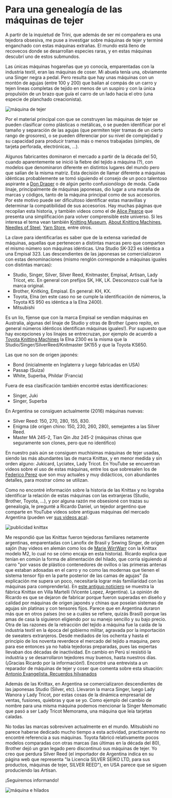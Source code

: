# Para una genealogía de las máquinas de tejer


A partir de la inquietud de Trini, que además de ser mi compañera es una
tejedora obsesiva, me puse a investigar sobre máquinas de tejer y terminé
enganchado con estas máquinas extrañas. El mundo está lleno de recovecos donde
se desarrollan especies raras, y en estas máquinas descubrí uno de estos
submundos.

Las únicas máquinas hogareñas que yo conocía, emparentadas con la
industria textil, eran las máquinas de coser. Mi abuela tenía una,
obviamente una Singer negra a pedal. Pero resulta que hay unas máquinas
con un montón de agujas (entre 100 y 200) que bailan al compás de un
carro y tejen lineas completas de tejido en menos de un suspiro y con la
única propulsión de un brazo que guía el carro de un lado hacia el otro
(una especie de planchado creacionista).

![máquina de tejer](https://c2.staticflickr.com/6/5621/30026573952_a8669ca96c_o.jpg)

Por el material principal con que se construyen las máquinas de tejer se
pueden clasificar como plásticas o metálicas, o se pueden identificar
por el tamaño y separación de las agujas (que permiten tejer tramas de
un cierto rango de grosores), o se pueden diferenciar por su nivel de
complejidad y su capacidad para producir tramas más o menos trabajadas
(simples, de tarjeta perforada, electrónicas, \...).

Algunos fabricantes dominaron el mercado a partir de la década del 50,
cuando aparentemente se inició la fiebre del tejido a máquina (?), con
modelos que denominaron diferente en distintos lugares del mundo pero
que salían de la misma matriz. Esta decisión de llamar diferente a
máquinas idénticas probablemente se tomó siguiendo el consejo de un poco
talentoso aspirante a [Don
Draper](https://en.wikipedia.org/wiki/Don_Draper) o de algún perito
confusionólogo de moda. Cada linaje, principalmente de máquinas
japonesas, dio lugar a una maraña de marcas y códigos, tanto de la
máquina principal como de sus accesorios. Por este motivo puede ser
dificultoso identificar estas maravillas y determinar la compatibilidad
de sus accesorios. Hay muchas páginas que recopilan esta historia, y
también videos como el de [Alice
Pearce](https://www.youtube.com/watch?v=B18tnbDF1LM) que presenta una
simplificación para volver comprensible este universo. Si les interesa
el tema vean también [Knitting
Museum](http://www.knittingmachinemuseum.com), [About Knitting
Machines](http://www.aboutknittingmachines.com), [Needles of
Steel](http://www.needlesofsteel.org.uk), [Yarn
Store](http://www.yarn-store.com/knitting-machine-chart.html), entre
otros.

La clave para identificarlas es saber que de la extensa variedad de
máquinas, aquellas que pertenecen a distintas marcas pero que comparten
el mismo número son máquinas idénticas. Una Studio SK-323 es idéntica a
una Empisal 323. Las descendientes de las japonesas se comercializaron
con estas denominaciones (mismo renglón corresponde a máquinas iguales
con distintas marcas):

-   Studio, Singer, Silver, Silver Reed, Knitmaster, Empisal, Artisan,
    Lady Tricot, etc. En general con prefijos SK, HK, LK. Desconozco
    cuál fue la marca original.
-   Brother, Knitking, Empisal. En general: KH, KX.
-   Toyota, Elna (en este caso no se cumple la identificación de
    números, la Toyota KS 950 es idéntica a la Elna 2400).
-   Mitsubishi

Es un lío, fíjense que con la marca Empisal se vendían máquinas en
Australia, algunas del linaje de Studio y otras de Brother (¡pero
repito, en general números idénticos identifican máquinas iguales!). Por
supuesto que hay excepciones y los linajes se entrecruzan, por ejemplo
de acuerdo a [Toyota Knitting
Machines](http://toyotaknitting.blogspot.com) la Elna 2300 es la misma
que la Studio/Singer/SilverReed/Knitmaster SK155 y que la Toyota KS650.

Las que no son de origen japonés:

-   Bond (inicialmente en Inglaterra y luego fabricadas en USA)
-   Passap (Suiza)
-   White, Superba, Phildar (Francia)

Fuera de esa clasificación también encontré estas identificaciones:

-   Singer, Juki
-   Singer, Superba

En Argentina se consiguen actualmente (2016) máquinas nuevas:

-   Silver Reed: 150, 270, 280, 155, 830.
-   Enigma (de origen chino: 150, 230, 260, 280), semejantes a las
    Silver Reed.
-   Master MA 245-2, Tian Qin Jbz 245-2 (máquinas chinas que seguramente
    son clones, pero que no identifico)

En nuestro país aún se consiguen muchísimas máquinas de tejer usadas,
siendo las más abundantes las de marca Knittax, y en menor medida y sin
orden alguno: Jukicard, Lyciatex, Lady Tricot. En YouTube se encuentran
videos sobre el uso de estas máquinas, entre los que sobresalen los de
[Federico Perez](https://www.youtube.com/user/yofedecba/videos) que son
muy actuales y muy didácticos, con abundantes detalles, para mostrar
cómo se utilizan.

Como no encontré información sobre la historia de las Knittax y no
lograba identificar la relación de estas máquinas con las extranjeras
(Studio, Brother, Toyota, \...), y por alguna razón me obsesioné con
trazas su genealogía, le pregunté a Ricardo Daniel, un tejedor argentino
que comparte en YouTube videos sobre antiguas máquinas del mercado
Argentina (pueden ver [sus videos
aca](https://www.youtube.com/channel/UCkj4JunuuEGnZKO33Wcl3cg/videos)).

![publicidad knittax](https://c2.staticflickr.com/6/5122/29846108540_ce41ea7ae9_o.png)

Me respondió que las Knittax fueron tejedoras familiares netamente
argentinas, emparentadas con Lanofix de Brasil y Sewing Singer, de
origen sajón (hay videos en alemán como los de [Marie
WirrWarr](https://www.youtube.com/playlist?list=PLHHt8YBykVnMZgpR7r1l-JvBaxhiFEJ5D)
con la Knittax modelo M2, lo cual no se cómo encaja en esta historia).
Ricardo explica que tenían en común la forma de alimentación del hilado,
que corría siguiendo al carro \"por vasos de plástico contenedores de
ovillos o las primeras antenas que estaban adosadas en el carro y no
como las modernas que tienen el sistema tensor fijo en la parte
posterior de las camas de agujas\" (la explicación me supera un poco,
necesitaría lograr más familiaridad con las máquinas para comprenderla).
En [este antiguo noticiero](https://www.youtube.com/watch?v=cy8Eh9Mfq_s)
se muestra la fábrica Knittax en Villa Martelli (Vicente Lopez,
Argentina). La opinión de Ricardo es que se dejaron de fabricar porque
fueron superadas en diseño y calidad por máquinas de origen japonés y
chinas que poseían sistemas de agujas sin platinas y con tensores fijos.
Parece que en Argentina duraron más que en otros países (no se a cuáles
se refiere, quizás Brasil) porque las amas de casa la siguieron
eligiendo por su manejo sencillo y su bajo precio. Otra de las razones
de la retracción del tejido a máquina fue la caída de la industria
textil en la época del gobierno militar, agravada por la importación de
sweaters extranjeros. Desde mediados de los ochenta y hasta el principio
de los noventa reverdece el mercado del tejido a maquina, pero para ese
entonces ya no había tejedoras preparadas, pues las expertas llevaban
dos décadas de inactividad. En cambio en Perú sí resistió la industria y
se desarrollaron tejedores muy buenos, hasta nuestros días. (¡Gracias
Ricardo por la información!)﻿. Encontré una entrevista a un reparador de
máquinas de tejer y coser que comenta sobre esta situación: [Antonio
Evangelista. Recuerdos
hilvanados](http://www.diariodemocracia.com/notas/2011/9/30/locales-27302.asp)

Además de las Knittax, en Argentina se comercializaron descendientes de
las japonesas Studio (Silver, etc). Llevaron la marca Singer, luego Lady
Wanora y Lady Tricot, por estas cosas de la dinámica empresarial de
ventas, fusiones, quiebras y que se yo. Como ejemplo del cambio de
nombre para una misma máquina podemos mencionar la Singer Memomatic que
pasó a ser Lady Tricot Memorama, una máquina que leía tarjetas caladas.

No todas las marcas sobreviven actualmente en el mundo. Mitsubishi no
parece haberse dedicado mucho tiempo a esta actividad, practicamente no
encontré referencia a sus máquinas. Toyota fabricó relativamente pocos
modelos comparadas con otras marcas (las últimas en la década del 80),
Brother dejó un gran legado pero discontinuó sus máquinas de tejer. Yo
creo que perdura Silver Reed (el importador de Argentina indica en su
página web que representa \"la Licencia SILVER SEIKO LTD, para sus
productos, máquinas de tejer, SILVER REED\"), en USA parece que se
siguen produciendo las Artisan.

¡Seguiremos informando!

![máquina e hilados](https://c2.staticflickr.com/6/5739/29513272194_e5c21d689d_o.jpg)

